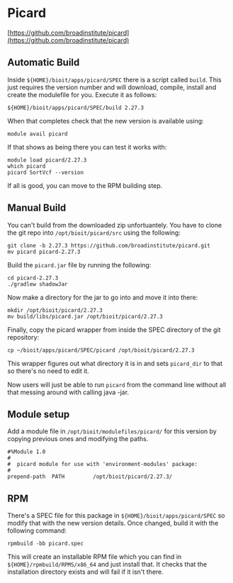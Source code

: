 # Picard

[https://github.com/broadinstitute/picard](https://github.com/broadinstitute/picard)

## Automatic Build

Inside `${HOME}/bioit/apps/picard/SPEC` there is a script called `build`. This just requires the version number and will download, compile, install and create the modulefile for you. Execute it as follows:

    ${HOME}/bioit/apps/picard/SPEC/build 2.27.3

When that completes check that the new version is available using:

    module avail picard

If that shows as being there you can test it works with:

    module load picard/2.27.3
    which picard
    picard SortVcf --version

If all is good, you can move to the RPM building step.

## Manual Build

You can't build from the downloaded zip unfortuantely. You have to clone the git repo into `/opt/bioit/picard/src` using the following:

    git clone -b 2.27.3 https://github.com/broadinstitute/picard.git
    mv picard picard-2.27.3

Build the `picard.jar` file by running the following:

    cd picard-2.27.3
    ./gradlew shadowJar

Now make a directory for the jar to go into and move it into there:

    mkdir /opt/bioit/picard/2.27.3
    mv build/libs/picard.jar /opt/bioit/picard/2.27.3

Finally, copy the picard wrapper from inside the SPEC directory of the git repository:

    cp ~/bioit/apps/picard/SPEC/picard /opt/bioit/picard/2.27.3

This wrapper figures out what directory it is in and sets `picard_dir` to that so there's no need to edit it.

Now users will just be able to run `picard` from the command line without all that messing around with calling java -jar.

## Module setup

Add a module file in `/opt/bioit/modulefiles/picard/` for this version by copying previous ones and modifying the paths.

    #%Module 1.0
    #
    #  picard module for use with 'environment-modules' package:
    #
    prepend-path  PATH         /opt/bioit/picard/2.27.3/

## RPM

There's a SPEC file for this package in `${HOME}/bioit/apps/picard/SPEC` so modify that with the new version details. Once changed, build it with the following command:

    rpmbuild -bb picard.spec

This will create an installable RPM file which you can find in `${HOME}/rpmbuild/RPMS/x86_64` and just install that. It checks that the installation directory exists and will fail if it isn't there.
